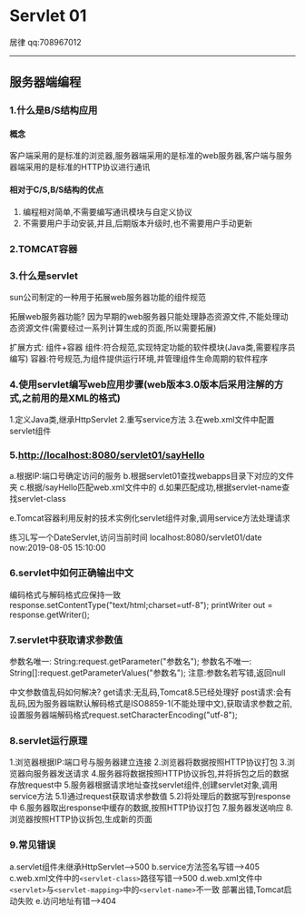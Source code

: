 # Servlet 01

居律 qq:708967012

---

## 服务器端编程

### 1.什么是B/S结构应用

#### 概念

客户端采用的是标准的浏览器,服务器端采用的是标准的web服务器,客户端与服务器端采用的是标准的HTTP协议进行通讯

#### 相对于C/S,B/S结构的优点

1. 编程相对简单,不需要编写通讯模块与自定义协议
2. 不需要用户手动安装,并且,后期版本升级时,也不需要用户手动更新

### 2.TOMCAT容器

### 3.什么是servlet

sun公司制定的一种用于拓展web服务器功能的组件规范

拓展web服务器功能?
因为早期的web服务器只能处理静态资源文件,不能处理动态资源文件(需要经过一系列计算生成的页面,所以需要拓展)

扩展方式:
组件+容器
组件:符合规范,实现特定功能的软件模块(Java类,需要程序员编写)
容器:符号规范,为组件提供运行环境,并管理组件生命周期的软件程序

### 4.使用servlet编写web应用步骤(web版本3.0版本后采用注解的方式,之前用的是XML的格式)

1.定义Java类,继承HttpServlet
2.重写service方法
3.在web.xml文件中配置servlet组件

### 5.<http://localhost:8080/servlet01/sayHello>

a.根据IP:端口号确定访问的服务
b.根据servlet01查找webapps目录下对应的文件夹
c.根据/sayHello匹配web.xml文件中的
d.如果匹配成功,根据servlet-name查找servlet-class
<!-- 类路径 web.HelloServlet -->
e.Tomcat容器利用反射的技术实例化servlet组件对象,调用service方法处理请求

练习L写一个DateServlet,访问当前时间
localhost:8080/servlet01/date
now:2019-08-05 15:10:00

### 6.servlet中如何正确输出中文

编码格式与解码格式应保持一致
response.setContentType("text/html;charset=utf-8");
printWriter out = response.getWriter();

### 7.servlet中获取请求参数值

参数名唯一:
String:request.getParameter("参数名");
参数名不唯一:
String[]:request.getParameterValues("参数名");
注意:参数名若写错,返回null

中文参数值乱码如何解决?
get请求:无乱码,Tomcat8.5已经处理好
post请求:会有乱码,因为服务器端默认解码格式是ISO8859-1(不能处理中文),获取请求参数之前,设置服务器端解码格式request.setCharacterEncoding("utf-8");

### 8.servlet运行原理

1.浏览器根据IP:端口号与服务器建立连接
2.浏览器将数据按照HTTP协议打包
3.浏览器向服务器发送请求
4.服务器将数据按照HTTP协议拆包,并将拆包之后的数据存放request中
5.服务器根据请求地址查找servlet组件,创建servlet对象,调用service方法
5.1)通过request获取请求参数值
5.2)将处理后的数据写到response中
6.服务器取出response中缓存的数据,按照HTTP协议打包
7.服务器发送响应
8.浏览器按照HTTP协议拆包,生成新的页面

### 9.常见错误

a.servlet组件未继承HttpServlet-->500
b.service方法签名写错-->405
c.web.xml文件中的```<servlet-class>```路径写错-->500
d.web.xml文件中```<servlet>```与```<servlet-mapping>```中的```<servlet-name>```不一致
部署出错,Tomcat启动失败
e.访问地址有错-->404
